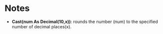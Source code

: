 # Notes

- **Cast(num As Decimal(10,x))**: rounds the number (num) to the specified number of decimal places(x).
